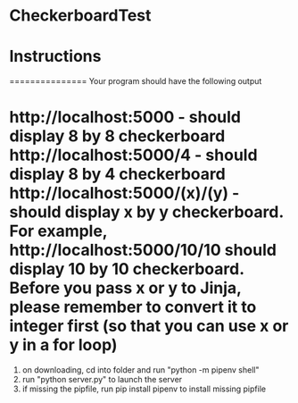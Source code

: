# CheckerboardTest #
# Instructions #

===============
Your program should have the following output

http://localhost:5000 - should display 8 by 8 checkerboard
http://localhost:5000/4 - should display 8 by 4 checkerboard
http://localhost:5000/(x)/(y) - should display x by y checkerboard.  For example, http://localhost:5000/10/10 should display 10 by 10 checkerboard.
Before you pass x or y to Jinja, please remember to convert it to integer first (so that you can use x or y in a for loop)
===============

1. on downloading, cd into folder and run "python -m pipenv shell"
2. run "python server.py" to launch the server
3. if missing the pipfile, run pip install pipenv to install missing pipfile
